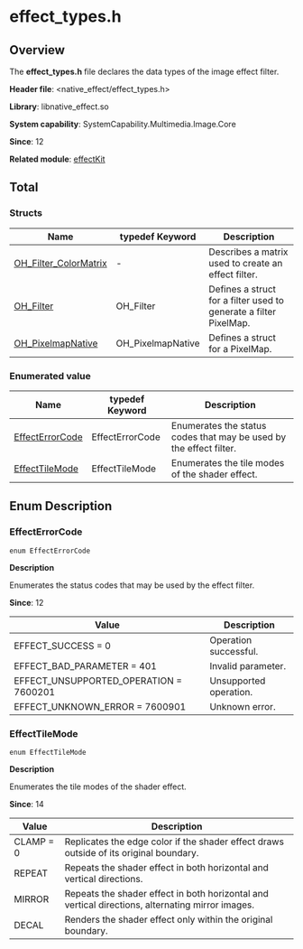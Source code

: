 # effect_types.h

## Overview

The **effect_types.h** file declares the data types of the image effect filter.

**Header file**: <native_effect/effect_types.h>

**Library**: libnative_effect.so

**System capability**: SystemCapability.Multimedia.Image.Core

**Since**: 12

**Related module**: [effectKit](capi-effectkit.md)

## Total

### Structs

| Name| typedef Keyword| Description|
| -- | -- | -- |
| [OH_Filter_ColorMatrix](capi-effectkit-oh-filter-colormatrix.md) | - | Describes a matrix used to create an effect filter.|
| [OH_Filter](capi-effectkit-oh-filter.md) | OH_Filter | Defines a struct for a filter used to generate a filter PixelMap.|
| [OH_PixelmapNative](capi-drawing-oh-pixelmapnative.md) | OH_PixelmapNative | Defines a struct for a PixelMap.|

### Enumerated value

| Name| typedef Keyword| Description|
| -- | -- | -- |
| [EffectErrorCode](#effecterrorcode) | EffectErrorCode | Enumerates the status codes that may be used by the effect filter.|
| [EffectTileMode](#effecttilemode) | EffectTileMode | Enumerates the tile modes of the shader effect.|

## Enum Description

### EffectErrorCode

```
enum EffectErrorCode
```

**Description**

Enumerates the status codes that may be used by the effect filter.

**Since**: 12

| Value| Description|
| -- | -- |
| EFFECT_SUCCESS = 0 | Operation successful.|
| EFFECT_BAD_PARAMETER = 401 | Invalid parameter.|
| EFFECT_UNSUPPORTED_OPERATION = 7600201 | Unsupported operation.|
| EFFECT_UNKNOWN_ERROR = 7600901 | Unknown error.|

### EffectTileMode

```
enum EffectTileMode
```

**Description**

Enumerates the tile modes of the shader effect.

**Since**: 14

| Value| Description|
| -- | -- |
| CLAMP = 0 | Replicates the edge color if the shader effect draws outside of its original boundary.|
| REPEAT | Repeats the shader effect in both horizontal and vertical directions.|
| MIRROR | Repeats the shader effect in both horizontal and vertical directions, alternating mirror images.|
| DECAL | Renders the shader effect only within the original boundary.|
